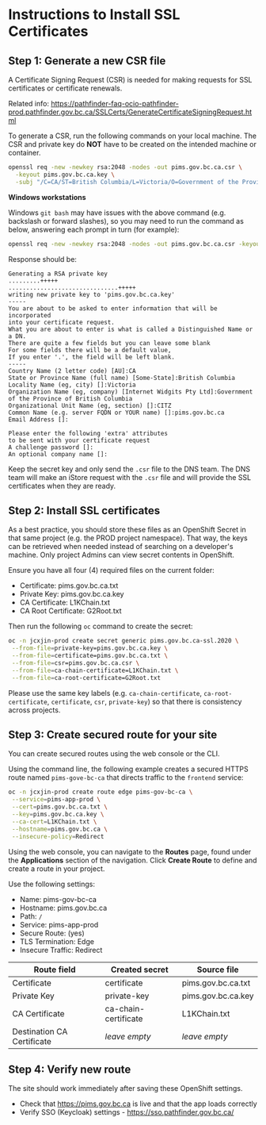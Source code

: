 # Instructions to Install SSL Certificates

## Step 1: Generate a new CSR file

A Certificate Signing Request (CSR) is needed for making requests for SSL certificates or certificate renewals.

Related info: https://pathfinder-faq-ocio-pathfinder-prod.pathfinder.gov.bc.ca/SSLCerts/GenerateCertificateSigningRequest.html

To generate a CSR, run the following commands on your local machine. The CSR and private key do **NOT** have to be created on the intended machine or container.

```bash
openssl req -new -newkey rsa:2048 -nodes -out pims.gov.bc.ca.csr \
  -keyout pims.gov.bc.ca.key \
  -subj "/C=CA/ST=British Columbia/L=Victoria/O=Government of the Province of British Columbia/OU=CITZ/CN=pims.gov.bc.ca"
```

**Windows workstations**

Windows `git bash` may have issues with the above command (e.g. backslash or forward slashes), so you may need to run the command as below, answering each prompt in turn (for example):

```bash
openssl req -new -newkey rsa:2048 -nodes -out pims.gov.bc.ca.csr -keyout pims.gov.bc.ca.key
```

Response should be:

```
Generating a RSA private key
.........+++++
...............................+++++
writing new private key to 'pims.gov.bc.ca.key'
-----
You are about to be asked to enter information that will be incorporated
into your certificate request.
What you are about to enter is what is called a Distinguished Name or a DN.
There are quite a few fields but you can leave some blank
For some fields there will be a default value,
If you enter '.', the field will be left blank.
-----
Country Name (2 letter code) [AU]:CA
State or Province Name (full name) [Some-State]:British Columbia
Locality Name (eg, city) []:Victoria
Organization Name (eg, company) [Internet Widgits Pty Ltd]:Government of the Province of British Columbia
Organizational Unit Name (eg, section) []:CITZ
Common Name (e.g. server FQDN or YOUR name) []:pims.gov.bc.ca
Email Address []:

Please enter the following 'extra' attributes
to be sent with your certificate request
A challenge password []:
An optional company name []:
```

Keep the secret key and only send the `.csr` file to the DNS team. The DNS team will make an iStore request with the `.csr` file and will provide the SSL certificates when they are ready.

## Step 2: Install SSL certificates

As a best practice, you should store these files as an OpenShift Secret in that same project (e.g. the PROD project namespace). That way, the keys can be retrieved when needed instead of searching on a developer's machine. Only project Admins can view secret contents in OpenShift.

Ensure you have all four (4) required files on the current folder:

- Certificate: pims.gov.bc.ca.txt
- Private Key: pims.gov.bc.ca.key
- CA Certificate: L1KChain.txt
- CA Root Certificate: G2Root.txt

Then run the following `oc` command to create the secret:

```bash
oc -n jcxjin-prod create secret generic pims.gov.bc.ca-ssl.2020 \
 --from-file=private-key=pims.gov.bc.ca.key \
 --from-file=certificate=pims.gov.bc.ca.txt \
 --from-file=csr=pims.gov.bc.ca.csr \
 --from-file=ca-chain-certificate=L1KChain.txt \
 --from-file=ca-root-certificate=G2Root.txt
```

Please use the same key labels (e.g. `ca-chain-certificate`, `ca-root-certificate`, `certificate`, `csr`, `private-key`) so that there is consistency across projects.

## Step 3: Create secured route for your site

You can create secured routes using the web console or the CLI.

Using the command line, the following example creates a secured HTTPS route named `pims-gove-bc-ca` that directs traffic to the `frontend` service:

```bash
oc -n jcxjin-prod create route edge pims-gov-bc-ca \
 --service=pims-app-prod \
 --cert=pims.gov.bc.ca.txt \
 --key=pims.gov.bc.ca.key \
 --ca-cert=L1KChain.txt \
 --hostname=pims.gov.bc.ca \
 --insecure-policy=Redirect
```

Using the web console, you can navigate to the **Routes** page, found under the **Applications** section of the navigation.
Click **Create Route** to define and create a route in your project.

Use the following settings:

- Name: pims-gov-bc-ca
- Hostname: pims.gov.bc.ca
- Path: `/`
- Service: pims-app-prod
- Secure Route: (yes)
- TLS Termination: Edge
- Insecure Traffic: Redirect

| Route field                | Created secret       | Source file        |
| -------------------------- | -------------------- | ------------------ |
| Certificate                | certificate          | pims.gov.bc.ca.txt |
| Private Key                | private-key          | pims.gov.bc.ca.key |
| CA Certificate             | ca-chain-certificate | L1KChain.txt       |
| Destination CA Certificate | _leave empty_        | _leave empty_      |

## Step 4: Verify new route

The site should work immediately after saving these OpenShift settings.

- Check that https://pims.gov.bc.ca is live and that the app loads correctly
- Verify SSO (Keycloak) settings - https://sso.pathfinder.gov.bc.ca/
